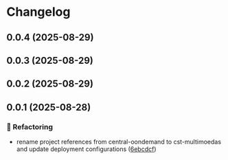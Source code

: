 # Changelog

## 0.0.4 (2025-08-29)

## 0.0.3 (2025-08-29)

## 0.0.2 (2025-08-29)

## 0.0.1 (2025-08-28)

### 🔨 Refactoring

* rename project references from central-oondemand to cst-multimoedas and update deployment configurations ([6ebcdcf](https://github.com/oondemand/cst-multimoedas-backend/commit/6ebcdcfed9f9a7ae80caa3fc7ceece25fa146442))
